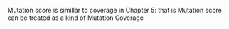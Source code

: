 Mutation score is simillar to coverage in Chapter 5: that is Mutation score can be treated as a kind of Mutation Coverage